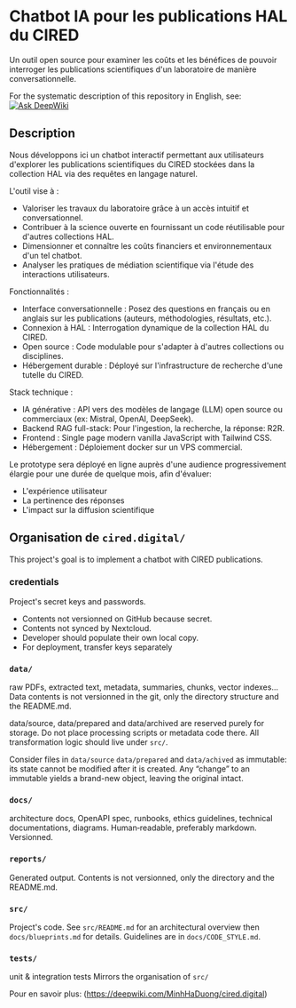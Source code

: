 # Chatbot IA pour les publications HAL du CIRED

Un outil open source pour examiner les coûts et les bénéfices de pouvoir interroger les publications scientifiques d'un laboratoire de manière conversationnelle.

For the systematic description of this repository in English, see: [![Ask DeepWiki](https://deepwiki.com/badge.svg)](https://deepwiki.com/MinhHaDuong/cired.digital)

## Description

Nous développons ici un chatbot interactif permettant aux utilisateurs d'explorer les publications scientifiques du CIRED stockées dans la collection HAL via des requêtes en langage naturel.

L'outil vise à :

- Valoriser les travaux du laboratoire grâce à un accès intuitif et conversationnel.
- Contribuer à la science ouverte en fournissant un code réutilisable pour d'autres collections HAL.
- Dimensionner et connaître les coûts financiers et environnementaux d'un tel chatbot.
- Analyser les pratiques de médiation scientifique via l'étude des interactions utilisateurs.

Fonctionnalités :

-    Interface conversationnelle : Posez des questions en français ou en anglais sur les publications (auteurs, méthodologies, résultats, etc.).
-    Connexion à HAL : Interrogation dynamique de la collection HAL du CIRED.
-    Open source : Code modulable pour s'adapter à d'autres collections ou disciplines.
-    Hébergement durable : Déployé sur l'infrastructure de recherche d'une tutelle du CIRED.

Stack technique :

-    IA générative : API vers des modèles de langage (LLM) open source ou commerciaux (ex: Mistral, OpenAI, DeepSeek).
-    Backend RAG full-stack: Pour l'ingestion, la recherche, la réponse: R2R.
-    Frontend : Single page modern vanilla JavaScript with Tailwind CSS.
-    Hébergement : Déploiement docker sur un VPS commercial.

Le prototype sera déployé en ligne auprès d'une audience progressivement élargie pour une durée de quelque mois, afin d'évaluer:

-    L'expérience utilisateur
-    La pertinence des réponses
-    L'impact sur la diffusion scientifique

## Organisation de `cired.digital/`

This project's goal is to implement a chatbot with CIRED publications.

### credentials

Project's secret keys and passwords.

- Contents not versionned on GitHub because secret.
- Contents not synced by Nextcloud.
- Developer should populate their own local copy.
- For deployment, transfer keys separately

### `data/`
raw PDFs, extracted text, metadata, summaries, chunks, vector indexes...
Data contents is not versionned in the git, only the directory structure and the README.md.

data/source, data/prepared and data/archived are reserved purely for storage. Do not place processing scripts or metadata code there. All transformation logic should live under `src/`.

Consider files in `data/source` `data/prepared` and `data/achived`  as immutable: its state cannot be modified after it is created. Any “change” to an immutable yields a brand-new object, leaving the original intact.

### `docs/`
architecture docs, OpenAPI spec, runbooks, ethics guidelines,
technical documentations, diagrams.
Human‑readable, preferably markdown.
Versionned.

### `reports/`
Generated output.
Contents is not versionned, only the directory and the README.md.

### `src/`

Project's code. See `src/README.md` for an architectural overview then `docs/blueprints.md` for details. Guidelines are in `docs/CODE_STYLE.md`.

### `tests/`
unit & integration tests
Mirrors the organisation of `src/`

Pour en savoir plus: (https://deepwiki.com/MinhHaDuong/cired.digital)
